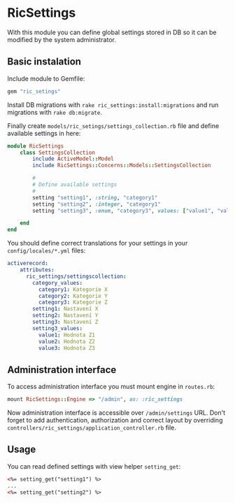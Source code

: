 # RicSettings

With this module you can define global settings stored in DB so it can be modified by the system administrator.

## Basic instalation

Include module to Gemfile:

```ruby
gem "ric_setings"
```

Install DB migrations with `rake ric_settings:install:migrations` and run migrations with `rake db:migrate`.

Finally create `models/ric_setings/settings_collection.rb` file and define available settings in here:

```ruby
module RicSettings
    class SettingsCollection
        include ActiveModel::Model
        include RicSettings::Concerns::Models::SettingsCollection

        #
        # Define available settings
        #
        setting "setting1", :string, "category1"
        setting "setting2", :integer, "category1"
        setting "setting3", :enum, "category3", values: ["value1", "value2", "value3"]

    end
end
```

You should define correct translations for your settings in your `config/locales/*.yml` files:

```yml
activerecord:
    attributes:
      ric_settings/settingscollection:
        category_values:
          category1: Kategorie X
          category2: Kategorie Y
          category3: Kategorie Z
        setting1: Nastavení X
        setting2: Nastavení Y
        setting3: Nastavení Z
        setting3_values:
          value1: Hodnota Z1
          value2: Hodnota Z2
          value3: Hodnota Z3
```

## Administration interface

To access administration interface you must mount engine in `routes.rb`:

```ruby
mount RicSettings::Engine => "/admin", as: :ric_settings
```

Now administration interface is accessible over `/admin/settings` URL. Don't forget to add authentication, authorization and correct layout by overriding `controllers/ric_settings/application_controller.rb` file.

## Usage

You can read defined settings with view helper `setting_get`:

```html
<%= setting_get("setting1") %>
...
<%= setting_get("setting2") %>
```
